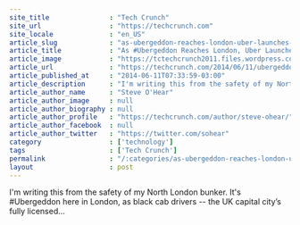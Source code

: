 ```yaml
---
site_title               : "Tech Crunch"
site_url                 : "https://techcrunch.com"
site_locale              : "en_US"
article_slug             : "as-ubergeddon-reaches-london-uber-launches-ubertaxi-to-win-hearts-and-minds"
article_title            : "As #Ubergeddon Reaches London, Uber Launches UberTAXI To Win Hearts And Minds"
article_image            : "https://tctechcrunch2011.files.wordpress.com/2014/06/bp2hmhbcqaanloi-jpg-large.jpeg?w=761&h=400&crop=1"
article_url              : "https://techcrunch.com/2014/06/11/ubergeddon/"
article_published_at     : "2014-06-11T07:33:59-03:00"
article_description      : "I'm writing this from the safety of my North London bunker. It's #Ubergeddon here in London, as black cab drivers -- the UK capital city’s fully licensed..."
article_author_name      : "Steve O'Hear"
article_author_image     : null
article_author_biography : null
article_author_profile   : "https://techcrunch.com/author/steve-ohear/"
article_author_facebook  : null
article_author_twitter   : "https://twitter.com/sohear"
category                 : ['technology']
tags                     : ['Tech Crunch']
permalink                : "/:categories/as-ubergeddon-reaches-london-uber-launches-ubertaxi-to-win-hearts-and-minds/"
layout                   : post
---
```


I'm writing this from the safety of my North London bunker. It's #Ubergeddon here in London, as black cab drivers -- the UK capital city’s fully licensed...
